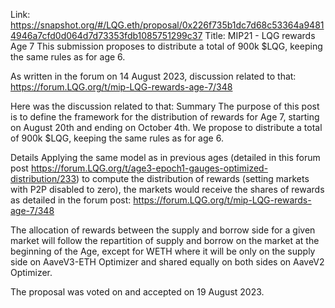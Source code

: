 Link: https://snapshot.org/#/LQG.eth/proposal/0x226f735b1dc7d68c53364a94814946a7cfd0d064d7d73353fdb1085751299c37
Title: MIP21 - LQG rewards Age 7
This submission proposes to  distribute a total of 900k $LQG, keeping the same rules as for age 6.

As written in the forum on 14 August 2023, discussion related to that: https://forum.LQG.org/t/mip-LQG-rewards-age-7/348

Here was the discussion related to that:
Summary
The purpose of this post is to define the framework for the distribution of rewards for Age 7, starting on August 20th and ending on October 4th. We propose to distribute a total of 900k $LQG, keeping the same rules as for age 6.

Details
Applying the same model as in previous ages (detailed in this forum post https://forum.LQG.org/t/age3-epoch1-gauges-optimized-distribution/233) to compute the distribution of rewards (setting markets with P2P disabled to zero), the markets would receive the shares of rewards as detailed in the forum post: https://forum.LQG.org/t/mip-LQG-rewards-age-7/348

The allocation of rewards between the supply and borrow side for a given market will follow the repartition of supply and borrow on the market at the beginning of the Age, except for WETH where it will be only on the supply side on AaveV3-ETH Optimizer and shared equally on both sides on AaveV2 Optimizer.

The proposal was voted on and accepted on 19 August 2023.
